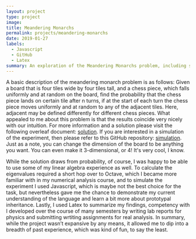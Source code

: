 ```yaml
---
layout: project
type: project
image:
title: Meandering Monarchs
permalink: projects/meandering-monarchs
date: 2019-01-27
labels:
  - Javascript
  - GitHub
  - Latex
summary: An exploration of the Meandering Monarchs problem, including solutions in specific cases and a simulation.
---
```


A basic description of the meandering monarch problem is as follows: Given a board that is four tiles wide by four tiles tall, and a chess piece, which falls uniformly and at random on the board, find the probability that the chess piece lands on certain tile after n turns, if at the start of each turn the chess piece moves uniformly and at random to any of the adjacent tiles. Here, adjacent may be defined differently for different chess pieces. What appealed to me about this problem is that the results coincide very nicely with our intuition. For more information and a solution please visit the following overleaf document: [solution](https://www.overleaf.com/read/pvtxkrgtwtcx). If you are interested in a simulation of the experiment, then please refer to this GitHub repository: [simulation](https://github.com/MorganStremick/meandering-monarchs). Just as a note, you can change the dimension of the board to be anything you want. You can even make it 3-dimensional, or 4! It's very cool, I know.

While the solution draws from probability, of course, I was happy to be able to use some of my linear algebra experience as well. To calculate the eigenvalues required a short hop over to Octave, which I became more familiar with in my numerical analysis course, and to simulate the experiment I used Javascript, which is maybe not the best choice for the task, but nevertheless gave me the chance to demonstrate my current understanding of the language and learn a bit more about prototypal inheritance. Lastly, I used Latex to summarize my findings, competency with I developed over the course of many semesters by writing lab reports for physics and submitting wrtiting assignments for real analysis. In summary, while the project wasn’t expansive by any means, it allowed me to dip into a breadth of past experience, which was kind of fun, to say the least.
